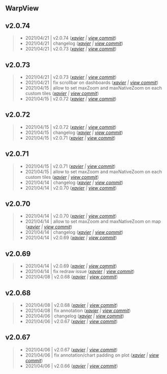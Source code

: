 WarpView
---

## v2.0.74

> +  2021/04/21  | v2.0.74  (*[xavier](marin.xavier@gmail.com) | [view commit](https://github.com/senx/warpview/commit/40d1a2549c95599b584a85b0816e818c04fae5f5)*)
> +  2021/04/21  | changelog  (*[xavier](marin.xavier@gmail.com) | [view commit](https://github.com/senx/warpview/commit/32b289b173633aa049a522186ea0e81575f9057b)*)
> +  2021/04/21  | v2.0.73  (*[xavier](marin.xavier@gmail.com) | [view commit](https://github.com/senx/warpview/commit/8ed6a1d5072a949774812db47ef9c05cb823948c)*)

## v2.0.73

> +  2021/04/21  | v2.0.73  (*[xavier](marin.xavier@gmail.com) | [view commit](https://github.com/senx/warpview/commit/31f9968f3dfd2572e2367aeec67adc18c51a39d7)*)
> +  2021/04/21  | fix scrollbar on dashboards  (*[xavier](marin.xavier@gmail.com) | [view commit](https://github.com/senx/warpview/commit/2981511dbb0559641ebd8d42b3c62f447a651b46)*)
> +  2021/04/15  | allow to set maxZoom and maxNativeZoom on each custom tiles  (*[xavier](marin.xavier@gmail.com) | [view commit](https://github.com/senx/warpview/commit/88d20156734ee8a47749bdc6d28bf45b26199c23)*)
> +  2021/04/15  | v2.0.72  (*[xavier](marin.xavier@gmail.com) | [view commit](https://github.com/senx/warpview/commit/0809bfb139223d8711a1e614af937f4d4943a3ad)*)

## v2.0.72

> +  2021/04/15  | v2.0.72  (*[xavier](marin.xavier@gmail.com) | [view commit](https://github.com/senx/warpview/commit/8140cf323e6b8efdc52bc4d2354f8710468cc303)*)
> +  2021/04/15  | changelog  (*[xavier](marin.xavier@gmail.com) | [view commit](https://github.com/senx/warpview/commit/33a90a8834da5c1de84dcfb255fda6b05991e9d3)*)
> +  2021/04/15  | v2.0.71  (*[xavier](marin.xavier@gmail.com) | [view commit](https://github.com/senx/warpview/commit/f23de4751f5462a53dbcac1d028e20ce63b25592)*)

## v2.0.71

> +  2021/04/15  | v2.0.71  (*[xavier](marin.xavier@gmail.com) | [view commit](https://github.com/senx/warpview/commit/86deef7e55f3d884e8c48f5c14087cee5e9dd9de)*)
> +  2021/04/15  | allow to set maxZoom and maxNativeZoom on each custom tiles  (*[xavier](marin.xavier@gmail.com) | [view commit](https://github.com/senx/warpview/commit/0964f06ae9ea7febcdf533acc1408ed0938a43da)*)
> +  2021/04/14  | changelog  (*[xavier](marin.xavier@gmail.com) | [view commit](https://github.com/senx/warpview/commit/e61a7cb680c161fb6fef71821a3e8eb11b42e268)*)
> +  2021/04/14  | v2.0.70  (*[xavier](marin.xavier@gmail.com) | [view commit](https://github.com/senx/warpview/commit/b5fc38813989d340522785921cb25d56020439a8)*)

## v2.0.70

> +  2021/04/14  | v2.0.70  (*[xavier](marin.xavier@gmail.com) | [view commit](https://github.com/senx/warpview/commit/72dfd160d722765a99e2e66907a7df14335e228d)*)
> +  2021/04/14  | allow to set maxZoom and maxNativeZoom on map  (*[xavier](marin.xavier@gmail.com) | [view commit](https://github.com/senx/warpview/commit/41bfeec68e0d4cd3d87056204997716fb7b45023)*)
> +  2021/04/14  | changelog  (*[xavier](marin.xavier@gmail.com) | [view commit](https://github.com/senx/warpview/commit/2542a266d32314f91353977bf478fe4706a4f573)*)
> +  2021/04/14  | v2.0.69  (*[xavier](marin.xavier@gmail.com) | [view commit](https://github.com/senx/warpview/commit/5a6c55de31c88a3ea9a72ac676dac55edfe213de)*)

## v2.0.69

> +  2021/04/14  | v2.0.69  (*[xavier](marin.xavier@gmail.com) | [view commit](https://github.com/senx/warpview/commit/a160a43235bc756eb7adbe5d1434d1426c86261f)*)
> +  2021/04/14  | fix redraw issue  (*[xavier](marin.xavier@gmail.com) | [view commit](https://github.com/senx/warpview/commit/d881f2ff7819eca65f225c0f10aa731eede0d865)*)
> +  2021/04/08  | v2.0.68  (*[xavier](marin.xavier@gmail.com) | [view commit](https://github.com/senx/warpview/commit/12fbb8d4c4b39514e56fb8af6e052ac84d0e9a49)*)

## v2.0.68

> +  2021/04/08  | v2.0.68  (*[xavier](marin.xavier@gmail.com) | [view commit](https://github.com/senx/warpview/commit/7e289919f667dbefa9d7b47690f8743f7c4d8d2b)*)
> +  2021/04/08  | fix annotation  (*[xavier](marin.xavier@gmail.com) | [view commit](https://github.com/senx/warpview/commit/c0c132bad1faf11b7b60c62ad8cc6da8f9e51a36)*)
> +  2021/04/06  | changelog  (*[xavier](marin.xavier@gmail.com) | [view commit](https://github.com/senx/warpview/commit/c5132bcc526b6e66b1319d1bf81c0e245196d6fa)*)
> +  2021/04/06  | v2.0.67  (*[xavier](marin.xavier@gmail.com) | [view commit](https://github.com/senx/warpview/commit/390ee423aafeed9f14ab925da7e2ae36daab942b)*)

## v2.0.67

> +  2021/04/06  | v2.0.67  (*[xavier](marin.xavier@gmail.com) | [view commit](https://github.com/senx/warpview/commit/432e6902ed65fb2d3032187c329b2cb6c686a0ac)*)
> +  2021/04/06  | fix annotation/chart padding on plot  (*[xavier](marin.xavier@gmail.com) | [view commit](https://github.com/senx/warpview/commit/11d0a121cb723d53de9275af60a3085b4f9ac482)*)
> +  2021/04/06  | v2.0.66  (*[xavier](marin.xavier@gmail.com) | [view commit](https://github.com/senx/warpview/commit/b899dba8d1f9fd3b9c8923f4ebc075ac9632f831)*)


